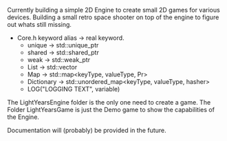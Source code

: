 Currently building a simple 2D Engine to create small 2D games for various devices. Building a small retro space shooter on top of the engine to figure out whats still missing. 

- Core.h keyword alias -> real keyword. 
    - unique -> std::unique_ptr<T>
    - shared -> std::shared_ptr<T>
    - weak -> std::weak_ptr<T>
    - List -> std::vector<T>
    - Map -> std::map<keyType, valueType, Pr>
    - Dictionary -> std::unordered_map<keyType, valueType, hasher>
    - LOG("LOGGING TEXT", variable)

The LightYearsEngine folder is the only one need to create a game.
The Folder LightYearsGame is just the Demo game to show the capabilities of the Engine.

Documentation will (probably) be provided in the future.
